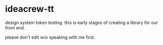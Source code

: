 # ideacrew-tt
design system token testing. this is early stages of creating a library for our front end.

please don't edit w/o speaking with me first.
